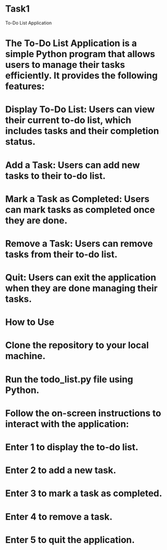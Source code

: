 # Task1
To-Do List Application
# The To-Do List Application is a simple Python program that allows users to manage their tasks efficiently. It provides the following features:

# Display To-Do List: Users can view their current to-do list, which includes tasks and their completion status.
# Add a Task: Users can add new tasks to their to-do list.
# Mark a Task as Completed: Users can mark tasks as completed once they are done.
# Remove a Task: Users can remove tasks from their to-do list.
# Quit: Users can exit the application when they are done managing their tasks.
# How to Use
# Clone the repository to your local machine.
# Run the todo_list.py file using Python.
# Follow the on-screen instructions to interact with the application:
# Enter 1 to display the to-do list.
# Enter 2 to add a new task.
# Enter 3 to mark a task as completed.
# Enter 4 to remove a task.
# Enter 5 to quit the application.
